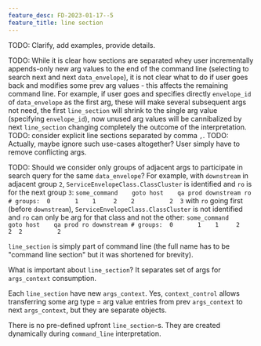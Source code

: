 ```yaml
---
feature_desc: FD-2023-01-17--5
feature_title: line section
---
```


TODO: Clarify, add examples, provide details.

TODO: While it is clear how sections are separated whey user incrementally appends-only new arg values to
      the end of the command line (selecting to search next and next `data_envelope`),
      it is not clear what to do if user goes back and modifies some prev arg values -
      this affects the remaining command line.
      For example, if user goes and specifies directly `envelope_id` of `data_envelope` as the first arg,
      these will make several subsequent args not need, the first `line_section` will shrink to the single
      arg value (specifying `envelope_id`), now unused arg values will be cannibalized by next `line_section`
      changing completely the outcome of the interpretation.
      TODO: consider explicit line sections separated by comma `,`.
      TODO: Actually, maybe ignore such use-cases altogether? User simply have to remove conflicting args.

TODO: Should we consider only groups of adjacent args to participate in search query for the same `data_envelope`?
      For example,
      with `downstream` in adjacent group `2`,
      `ServiceEnvelopeClass.ClassCluster` is identified and `ro` is for the next group `3`:
      ```
      some_command    goto host    qa prod downstream ro
      # groups:  0       1    1     2    2          2  3
      ```
      with `ro` going first (before `downstream`),
      `ServiceEnvelopeClass.ClassCluster` is not identified and `ro` can only be arg for that class and not the other:
      ```
      some_command    goto host    qa prod ro downstream
      # groups:  0       1    1     2    2  2          2
      ```

`line_section` is simply part of command line
(the full name has to be "command line section" but it was shortened for brevity).

What is important about `line_section`?
It separates set of args for `args_context` consumption.

Each `line_section` have new `args_context`.
Yes, `context_control` allows transferring some arg type = arg value entries
from prev `args_context` to next `args_context`, but they are separate objects.

There is no pre-defined upfront `line_section`-s.
They are created dynamically during `command_line` interpretation.
